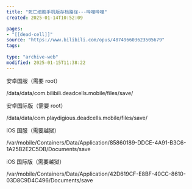 ```yaml
---
title: "死亡细胞手机版存档路径---哔哩哔哩"
created: 2025-01-14T10:52:09

pages:
- "[[dead-cell]]"
source: "https://www.bilibili.com/opus/487496603623505679"
tags:
  
type: "archive-web"
modified: 2025-01-15T11:38:22
---
```


安卓国服（需要 root）

/data/data/com.bilibili.deadcells.mobile/files/save/

安卓国际版（需要 root）

/data/data/com.playdigious.deadcells.mobile/files/save/

IOS 国服（需要越狱）

/var/mobile/Containers/Data/Application/85860189-DDCE-4A91-B3C6-1A25B2E2C5DB/Documents/save

iOS 国际版（需要越狱）

/var/mobile/Containers/Data/Application/42D619CF-E8BF-40CC-8610-03D8C9D4C496/Documents/save
